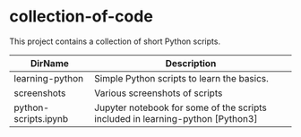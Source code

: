 # collection-of-code
This project contains a collection of short Python scripts. 

DirName      | Description
------------- | -------------  
learning-python | Simple Python scripts to learn the basics.  
screenshots | Various screenshots of scripts  
python-scripts.ipynb | Jupyter notebook for some of the scripts included in learning-python [Python3]
